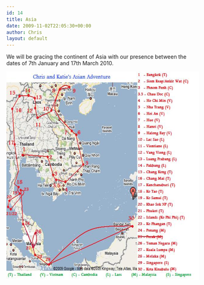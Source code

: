 ```yaml
---
id: 14
title: Asia
date: 2009-11-02T22:05:30+00:00
author: Chris
layout: default
---
```

We will be gracing the continent of Asia with our presence between the dates of 7th January and 17th March 2010.

<img class="alignleft wp-image-20 size-full" title="Asia" src="/assets/img/Asia2.jpg" alt="Our trip!" width="640" height="546"  sizes="(max-width: 640px) 100vw, 640px" />